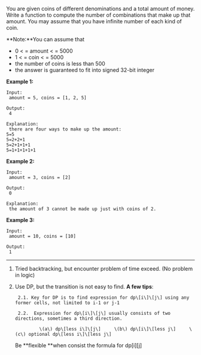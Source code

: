 You are given coins of different denominations and a total amount of money. Write a function to compute the number of combinations that make up that amount. You may assume that you have infinite number of each kind of coin.

**Note:**You can assume that

* 0 
  &lt;
  = amount 
  &lt;
  = 5000
* 1 
  &lt;
  = coin 
  &lt;
  = 5000
* the number of coins is less than 500
* the answer is guaranteed to fit into signed 32-bit integer

**Example 1:**

```
Input:
 amount = 5, coins = [1, 2, 5]

Output:
 4

Explanation:
 there are four ways to make up the amount:
5=5
5=2+2+1
5=2+1+1+1
5=1+1+1+1+1
```

**Example 2:**

```
Input:
 amount = 3, coins = [2]

Output:
 0

Explanation:
 the amount of 3 cannot be made up just with coins of 2.
```

**Example 3:**

```
Input:
 amount = 10, coins = [10] 

Output:
 1
```

---

1. Tried backtracking, but encounter problem of time exceed. \(No problem in logic\)
2. Use DP, but the transition is not easy to find. **A few tips**:

   ```
    2.1. Key for DP is to find expression for dp\[i\]\[j\] using any former cells, not limited to i-1 or j-1

    2.2.  Expression for dp\[i\]\[j\] usually consists of two directions, sometimes a third direction.

            \(a\) dp\[less i\]\[j\]     \(b\) dp\[i\]\[less j\]     \(c\) optional dp\[less i\]\[less j\]
   ```

   Be **flexible **when consist the formula for dp\[i\]\[j\]



